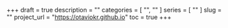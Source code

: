 +++
draft = true
description = ""
categories = [ "", "" ]
series = [ "" ]
slug = ""
project_url = "https://otaviokr.github.io"
toc = true
+++

